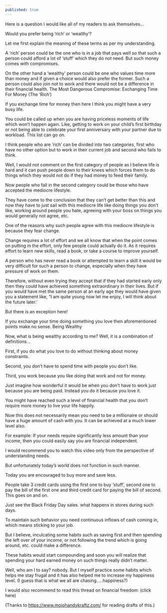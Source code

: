 ```yaml
---
published: true
---
```

Here is a question I would like all of my readers to ask themselves…

Would you prefer being ‘rich’ or ‘wealthy’?

Let me first explain the meaning of these terms as per my understanding.

A ‘rich’ person could be the one who is in a job that pays well so that such a person could afford a lot of ‘stuff’ which they do not need. But such money comes with compromises.

On the other hand a ‘wealthy’ person could be one who values time more than money and if given a choice would also prefer the former. Such a person could also join not to work and there would not be a difference in their financial health.
The Most Dangerous Compromise: Exchanging Time For Money (The ‘Rich’)

If you exchange time for money then here I think you might have a very busy life.

You could be called up when you are having priceless moments of life which won’t happen again. Like, getting to work on your child’s first birthday or not being able to celebrate your first anniversary with your partner due to workload. This list can go on.

I think people who are ‘rich’ can be divided into two categories, first who have no other option but to work in their current job and second who fails to think.

Well, I would not comment on the first category of people as I believe life is hard and it can push people down to their knees which forces them to do things which they would not do if they had money to feed their family.

Now people who fall in the second category could be those who have accepted the mediocre lifestyle.

They have come to the conclusion that they can’t get better than this and now they have to just sail with this mediocre life like doing things you don’t like, working around people you hate, agreeing with your boss on things you would generally not agree, etc.

One of the reasons why such people agree with this mediocre lifestyle is because they fear change.

Change requires a lot of effort and we all know that when the point comes on putting in the effort, only few people could actually do it. As it requires effort to learn new skills, read a book, or take a course to improve yourself.

A person who has never read a book or attempted to learn a skill it would be very difficult for such a person to change, especially when they have pressure of work on them.

Therefore, without even trying they accept that if they had started early only then they could have achieved something extraordinary in their lives. But if you would have met the same person at an early age they would have given you a statement like, “I am quite young now let me enjoy, I will think about the future later.’

But there is an exception here!

If you exchange your time doing something you love then aforementioned points make no sense.
Being Wealthy

Now, what is being wealthy according to me? Well, it is a combination of definitions…

First, if you do what you love to do without thinking about money constraints.

Second, you don’t have to spend time with people you don’t like.

Third, you work because you like doing that work and not for money.

Just imagine how wonderful it would be when you don’t have to work just because you are being paid. Instead you do it because you love it.

You might have reached such a level of financial health that you don’t require more money to live your life happily.

Now this does not necessarily mean you need to be a millionaire or should have a huge amount of cash with you. It can be achieved at a much lower level also.

For example: If your needs require significantly less amount than your income, then you could easily say you are financial independent.

I would recommend you to watch this video only from the perspective of understanding needs.

But unfortunately today’s world does not function in such manner.

Today you are encouraged to buy more and save less.

People take 3 credit cards using the first one to buy ‘stuff’, second one to pay the bill of the first one and third credit card for paying the bill of second. This goes on and on.

Just see the Black Friday Day sales. what happens in stores during such days.

To maintain such behavior you need continuous inflows of cash coming in, which means sticking to your job.

But I believe, inculcating some habits such as saving first and then spending the left over of your income, or not following the trend which is going around, etc. could make a difference.

These habits would start compounding and soon you will realize that spending your hard earned money on such things really didn’t matter.

Well, who am I to say? nobody. But I myself practice some habits which helps me stay frugal and it has also helped me to increase my happiness level. (I guess that is what we all are chasing…..happiness?)

I would also recommend to read this thread on financial freedom: (click here)

(Thanks to https://www.mojohandykraftz.com/  for reading drafts of this.)
